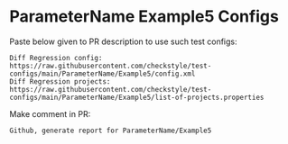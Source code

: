 # ParameterName Example5 Configs
Paste below given to PR description to use such test configs:
```
Diff Regression config: https://raw.githubusercontent.com/checkstyle/test-configs/main/ParameterName/Example5/config.xml
Diff Regression projects: https://raw.githubusercontent.com/checkstyle/test-configs/main/ParameterName/Example5/list-of-projects.properties
```
Make comment in PR:
```
Github, generate report for ParameterName/Example5
```
